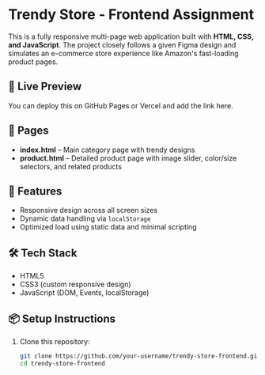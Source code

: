 # Trendy Store - Frontend Assignment

This is a fully responsive multi-page web application built with **HTML, CSS, and JavaScript**. The project closely follows a given Figma design and simulates an e-commerce store experience like Amazon's fast-loading product pages.

## 🔗 Live Preview

You can deploy this on GitHub Pages or Vercel and add the link here.

## 📁 Pages

- **index.html** – Main category page with trendy designs
- **product.html** – Detailed product page with image slider, color/size selectors, and related products

## 🧩 Features

- Responsive design across all screen sizes
- Dynamic data handling via `localStorage`
- Optimized load using static data and minimal scripting

## 🛠️ Tech Stack

- HTML5
- CSS3 (custom responsive design)
- JavaScript (DOM, Events, localStorage)

## 📦 Setup Instructions

1. Clone this repository:
   ```bash
   git clone https://github.com/your-username/trendy-store-frontend.git
   cd trendy-store-frontend
